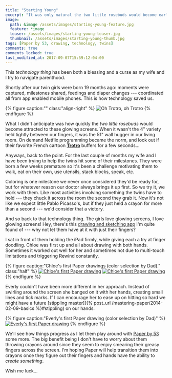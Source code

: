 ```yaml
---
title: "Starting Young"
excerpt: "It was only natural the two little rosebuds would become early adopters of technology."
image: 
  path: &image /assets/images/starting-young-feature.jpg
  feature: *image
  teaser: /assets/images/starting-young-teaser.jpg
  thumbnail: /assets/images/starting-young-thumb.jpg
tags: [Paper by 53, drawing, technology, twins]
comments: true
comments_locked: true
last_modified_at: 2017-09-07T15:59:12-04:00
---
```


This *technology thing* has been both a blessing and a curse as my wife and I try to navigate parenthood.

Shortly after our twin girls were born 19 months ago: moments were captured, milestones shared, feedings and diaper changes --- coordinated all from app enabled mobile phones. This is how technology saved us.

{% figure caption:"" class:"align-right" %}
![Oh Trotro, oh Trotro](/assets/images/trotro.gif)
{% endfigure %}

What I didn't anticipate was how quickly the *two little rosebuds* would become attracted to these glowing screens. When it wasn't the 4" variety held tightly between our fingers, it was the 51" wall hugger in our living room. On demand Netflix programming became the norm, and look out if their favorite French cartoon **[Trotro](http://thetvdb.com/?tab=series&id=108061)** buffers for a few seconds...

Anyways, back to the point. For the last couple of months my wife and I have been trying to help the twins hit some of their milestones. They were born a few weeks premature so it's been a challenge motivating them to walk, eat on their own, use utensils, stack blocks, speak, etc.

Coloring is one milestone we never once considered they'd be ready for, but for whatever reason our doctor always brings it up first. So we try it, we work with them. Like most activities involving something the twins have to hold --- they chuck it across the room the second they grab it. Now it's not like we expect little Pablo Picasso's, but if they just held a crayon for more than a second --- we'd consider that a victory.

And so back to that technology thing. The girls love glowing screens, I love glowing screens! Hey, there's this [drawing and sketching app](/mastering-paper/) I'm quite found of --- why not let them have at it with just their fingers?

I sat in front of them holding the iPad firmly, while giving each a try at finger doodling. Chloe was first up and all about drawing with both hands. Sometimes it worked out well for her and sometimes not due to multi-touch limitations and triggering Rewind constantly.

{% figure caption:"Chloe's first Paper drawings (color selection by Dad)." class:"half" %}
[![Chloe's first Paper drawing](/assets/images/paper-53-chloe-draw-1-600.jpg)](/assets/images/paper-53-chloe-draw-1.jpg)
[![Chloe's first Paper drawing](/assets/images/paper-53-chloe-draw-2-600.jpg)](/assets/images/paper-53-chloe-draw-2.jpg)
{% endfigure %}

Everly couldn't have been more different in her approach. Instead of swirling around the screen she banged on it with her hands, creating small lines and tick marks. If I can encourage her to ease up on hitting so hard we might have a future [stippling master]({% post_url /mastering-paper/2014-02-09-basics %}#stippling) on our hands.

{% figure caption:"Everly's first Paper drawing (color selection by Dad)" %}
[![Everly's first Paper drawing](/assets/images/paper-53-everly-draw-1-600.jpg)](/assets/images/paper-53-everly-draw-1.jpg)
{% endfigure %}

We'll see how things progress as I let them play around with [Paper by 53](http://fiftythree.com/paper/) some more. The big benefit being I don't have to worry about them throwing crayons around since they seem to enjoy smearing their greasy fingers across the screen. I'm hoping Paper will help transition them into crayons once they figure out their fingers and hands have the ability to *create something*.

Wish me luck...
